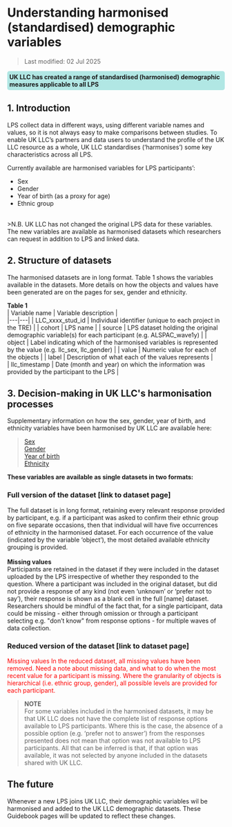 # Understanding harmonised (standardised) demographic variables
>Last modified: 02 Jul 2025
<div style="background-color: rgba(0, 178, 169, 0.3); padding: 5px; border-radius: 5px;"><strong>UK LLC has created a range of standardised (harmonised) demographic measures applicable to all LPS</strong></div>  

## 1. Introduction  
LPS collect data in different ways, using different variable names and values, so it is not always easy to make comparisons between studies. To enable UK LLC’s partners and data users to understand the profile of the UK LLC resource as a whole, UK LLC standardises (‘harmonises’) some key characteristics across all LPS.  

Currently available are harmonised variables for LPS participants’:  
* Sex  
* Gender
* Year of birth (as a proxy for age)  
* Ethnic group  
<br>
>N.B. UK LLC has not changed the original LPS data for these variables. The new variables are available as harmonised datasets which researchers can request in addition to LPS and linked data.  

## 2. Structure of datasets
The harmonised datasets are in long format. Table 1 shows the variables available in the datasets. More details on how the objects and values have been generated are on the pages for sex, gender and ethnicity.

**Table 1**  
| Variable name | Variable description |  
|---|---|
| LLC_xxxx_stud_id | Individual identifier (unique to each project in the TRE) |
| cohort | LPS name |
| source | LPS dataset holding the original demographic variable(s) for each participant (e.g. ALSPAC_wave1y) |
| object | Label indicating which of the harmonised variables is represented by the value (e.g. llc_sex, llc_gender) |
| value | Numeric value for each of the objects |
| label | Description of what each of the values represents |  
| llc_timestamp | Date (month and year) on which the information was provided by the participant to the LPS |  

## 3. Decision-making in UK LLC's harmonisation processes
Supplementary information on how the sex, gender, year of birth, and ethnicity variables have been harmonised by UK LLC are available here:

>[Sex](../../UKLLC_generated/README/sex_info.md)  
>[Gender](../../UKLLC_generated/README/gender_info.md)  
>[Year of birth](../../UKLLC_generated/README/yob_info.md)  
>[Ethnicity](../README/ethnicity_info.md)  


**These variables are available as single datasets in two formats:**  

### Full version of the dataset [link to dataset page]
The full dataset is in long format, retaining every relevant response provided by participant, e.g. if a participant was asked to confirm their ethnic group on five separate occasions, then that individual will have five occurrences of ethnicity in the harmonised dataset. For each occurrence of the value (indicated by the variable ‘object’), the most detailed available ethnicity grouping is provided.  
<br>
**Missing values**  
Participants are retained in the dataset if they were included in the dataset uploaded by the LPS irrespective of whether they responded to the question. Where a participant was included in the original dataset, but did not provide a response of any kind (not even ‘unknown’ or ‘prefer not to say’), their response is shown as a blank cell in the full [name] dataset.  
Researchers should be mindful of the fact that, for a single participant, data could be missing - either through omission or through a participant selecting e.g. "don’t know" from response options - for multiple waves of data collection.  

### Reduced version of the dataset [link to dataset page]
<span style="color:red">Missing values
In the reduced dataset, all missing values have been removed.
Need a note about missing data, and what to do when the most recent value for a participant is missing. Where the granularity of objects is hierarchical (i.e. ethnic group, gender), all possible levels are provided for each participant. </span>  

>**NOTE**  
>For some variables included in the harmonised datasets, it may be that UK LLC does not have the complete list of response options available to LPS participants. Where this is the case, the absence of a possible option (e.g. ‘prefer not to answer’) from the responses presented does not mean that option was not available to LPS participants. All that can be inferred is that, if that option was available, it was not selected by anyone included in the datasets shared with UK LLC.

## The future  
Whenever a new LPS joins UK LLC, their demographic variables wil be harmonised and added to the UK LLC demographic datasets. These Guidebook pages will be updated to reflect these changes.
